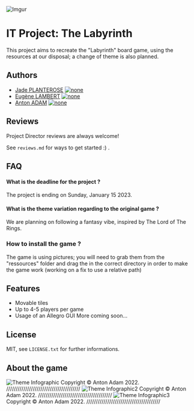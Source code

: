 ![Imgur](https://i.imgur.com/tadsYdI.png)
# IT Project: The Labyrinth


This project aims to recreate the "Labyrinth" board game, using the resources at our disposal; a change of theme is also planned.
## Authors

- [Jade PLANTEROSE](https://github.com/JadePlanECE) [![none](https://img.shields.io/badge/ECE-student-lightgrey)]()
- [Eugène LAMBERT](https://github.com/EugeneLambertECE) [![none](https://img.shields.io/badge/ECE-student-lightgrey)]()
- [Anton ADAM](https://github.com/aent0n) [![none](https://img.shields.io/badge/ECE-student-lightgrey)]()


## Reviews

Project Director reviews are always welcome!

See  `reviews.md` for ways to get started :) .




## FAQ

#### What is the deadline for the project ?

The project is ending on Sunday, January 15 2023.

#### What is the theme variation regarding to the original game ?

We are planning on following a fantasy vibe, inspired by The Lord of The Rings.

### How to install the game ?
The game is using pictures; you will need to grab them from the "ressources" folder and drag the in the correct directory in order to make the game work (working on a fix to use a relative path)


## Features

- Movable tiles
- Up to 4-5 players per game
- Usage of an Allegro GUI
More coming soon...


## License

MIT, see `LICENSE.txt` for further informations.


## About the game 
![Theme Infographic](https://i.imgur.com/tzu4baK.png)
Copyright © Anton Adam 2022. ///////////////////////////////////////
![Theme Infographic2](https://i.imgur.com/4UYBmZO.png)
Copyright © Anton Adam 2022. ///////////////////////////////////////
![Theme Infographic3](https://i.imgur.com/OISf5jS.png)
Copyright © Anton Adam 2022. ///////////////////////////////////////
